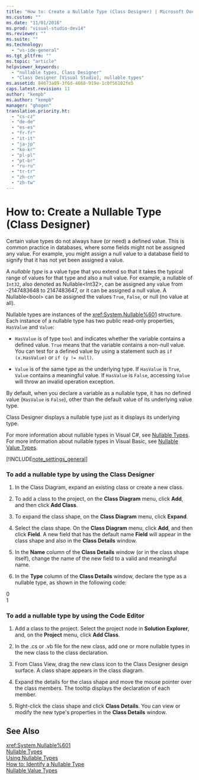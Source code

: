 ```yaml
---
title: "How to: Create a Nullable Type (Class Designer) | Microsoft Docs"
ms.custom: ""
ms.date: "11/01/2016"
ms.prod: "visual-studio-dev14"
ms.reviewer: ""
ms.suite: ""
ms.technology: 
  - "vs-ide-general"
ms.tgt_pltfrm: ""
ms.topic: "article"
helpviewer_keywords: 
  - "nullable types, Class Designer"
  - "Class Designer [Visual Studio], nullable types"
ms.assetid: 84673a89-3f6d-4668-919e-1c0f56182fe5
caps.latest.revision: 11
author: "kempb"
ms.author: "kempb"
manager: "ghogen"
translation.priority.ht: 
  - "cs-cz"
  - "de-de"
  - "es-es"
  - "fr-fr"
  - "it-it"
  - "ja-jp"
  - "ko-kr"
  - "pl-pl"
  - "pt-br"
  - "ru-ru"
  - "tr-tr"
  - "zh-cn"
  - "zh-tw"
---
```

# How to: Create a Nullable Type (Class Designer)
Certain value types do not always have (or need) a defined value. This is common practice in databases, where some fields might not be assigned any value. For example, you might assign a null value to a database field to signify that it has not yet been assigned a value.  
  
 A *nullable type* is a value type that you extend so that it takes the typical range of values for that type and also a null value. For example, a nullable of `Int32`, also denoted as Nullable\<Int32>, can be assigned any value from -2147483648 to 2147483647, or it can be assigned a null value. A Nullable\<bool> can be assigned the values `True`, `False`, or null (no value at all).  
  
 Nullable types are instances of the <xref:System.Nullable%601> structure. Each instance of a nullable type has two public read-only properties, `HasValue` and `Value`:  
  
-   `HasValue` is of type `bool` and indicates whether the variable contains a defined value. `True` means that the variable contains a non-null value. You can test for a defined value by using a statement such as `if (x.HasValue)` or `if (y != null)`.  
  
-   `Value` is of the same type as the underlying type. If `HasValue` is `True`, `Value` contains a meaningful value. If `HasValue` is `False`, accessing `Value` will throw an invalid operation exception.  
  
 By default, when you declare a variable as a nullable type, it has no defined value (`HasValue` is `False`), other than the default value of its underlying value type.  
  
 Class Designer displays a nullable type just as it displays its underlying type.  
  
 For more information about nullable types in Visual C#, see [Nullable Types](/dotnet/csharp/programming-guide/nullable-types/index). For more information about nullable types in Visual Basic, see [Nullable Value Types](/dotnet/visual-basic/programming-guide/language-features/data-types/nullable-value-types).  
  
 [!INCLUDE[note_settings_general](../data-tools/includes/note_settings_general_md.md)]  
  
### To add a nullable type by using the Class Designer  
  
1.  In the Class Diagram, expand an existing class or create a new class.  
  
2.  To add a class to the project, on the **Class Diagram** menu, click **Add**, and then click **Add Class**.  
  
3.  To expand the class shape, on the **Class Diagram** menu, click **Expand**.  
  
4.  Select the class shape. On the **Class Diagram** menu, click **Add**, and then click **Field**. A new field that has the default name **Field** will appear in the class shape and also in the **Class Details** window.  
  
5.  In the **Name** column of the **Class Details** window (or in the class shape itself), change the name of the new field to a valid and meaningful name.  
  
6.  In the **Type** column of the **Class Details** window, declare the type as a nullable type, as shown in the following code:  
  
<CodeContentPlaceHolder>0</CodeContentPlaceHolder>  
<CodeContentPlaceHolder>1</CodeContentPlaceHolder>  
### To add a nullable type by using the Code Editor  
  
1.  Add a class to the project. Select the project node in **Solution Explorer**, and, on the **Project** menu, click **Add Class**.  
  
2.  In the .cs or .vb file for the new class, add one or more nullable types in the new class to the class declaration.  
  
3.  From Class View, drag the new class icon to the Class Designer design surface. A class shape appears in the class diagram.  
  
4.  Expand the details for the class shape and move the mouse pointer over the class members. The tooltip displays the declaration of each member.  
  
5.  Right-click the class shape and click **Class Details**. You can view or modify the new type's properties in the **Class Details** window.  
  
## See Also  
 <xref:System.Nullable%601>   
 [Nullable Types](/dotnet/csharp/programming-guide/nullable-types/index)   
 [Using Nullable Types](/dotnet/csharp/programming-guide/nullable-types/using-nullable-types)   
 [How to: Identify a Nullable Type](../Topic/How%20to:%20Identify%20a%20Nullable%20Type%20\(C%23%20Programming%20Guide\).md)   
 [Nullable Value Types](/dotnet/visual-basic/programming-guide/language-features/data-types/nullable-value-types)